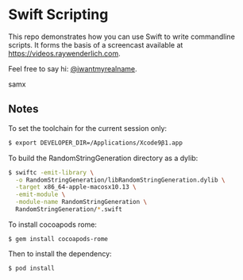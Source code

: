 # Swift Scripting

This repo demonstrates how you can use Swift to write commandline scripts. It forms the basis of a screencast available at https://videos.raywenderlich.com.

Feel free to say hi: [@iwantmyrealname](https://twitter.com/iwantmyrealname).


samx


## Notes

To set the toolchain for the current session only:

```sh
$ export DEVELOPER_DIR=/Applications/Xcode9β1.app
```

To build the RandomStringGeneration directory as a dylib:

```sh
$ swiftc -emit-library \
  -o RandomStringGeneration/libRandomStringGeneration.dylib \
  -target x86_64-apple-macosx10.13 \
  -emit-module \
  -module-name RandomStringGeneration \
  RandomStringGeneration/*.swift
```

To install cocoapods rome:

```
$ gem install cocoapods-rome
```

Then to install the dependency:

```
$ pod install
```
